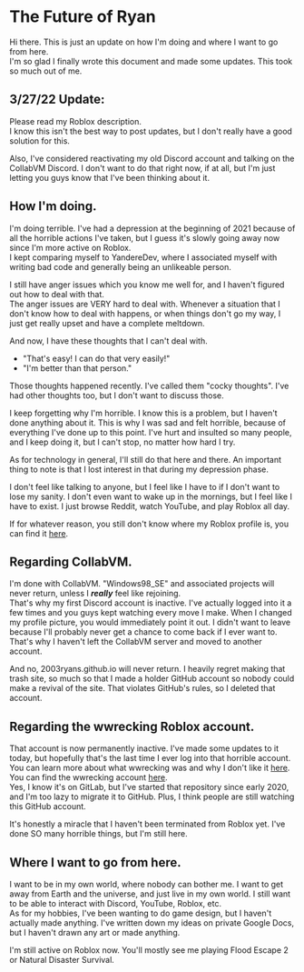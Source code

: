 # The Future of Ryan
Hi there. This is just an update on how I'm doing and where I want to go from here.  
I'm so glad I finally wrote this document and made some updates. This took so much out of me.

## 3/27/22 Update:
Please read my Roblox description.  
I know this isn't the best way to post updates, but I don't really have a good solution for this.  

Also, I've considered reactivating my old Discord account and talking on the CollabVM Discord. I don't want to do that right now, if at all, but I'm just letting you guys know that I've been thinking about it.

## How I'm doing.
I'm doing terrible. I've had a depression at the beginning of 2021 because of all the horrible actions I've taken, but I guess it's slowly going away now since I'm more active on Roblox.  
I kept comparing myself to YandereDev, where I associated myself with writing bad code and generally being an unlikeable person.  

I still have anger issues which you know me well for, and I haven't figured out how to deal with that.  
The anger issues are VERY hard to deal with. Whenever a situation that I don't know how to deal with happens, or when things don't go my way, I just get really upset and have a complete meltdown.  

And now, I have these thoughts that I can't deal with.
* "That's easy! I can do that very easily!"
* "I'm better than that person."

Those thoughts happened recently. I've called them "cocky thoughts". I've had other thoughts too, but I don't want to discuss those.    

I keep forgetting why I'm horrible. I know this is a problem, but I haven't done anything about it. This is why I was sad and felt horrible, because of everything I've done up to this point. I've hurt and insulted so many people, and I keep doing it, but I can't stop, no matter how hard I try.

As for technology in general, I'll still do that here and there. An important thing to note is that I lost interest in that during my depression phase.  

I don't feel like talking to anyone, but I feel like I have to if I don't want to lose my sanity. I don't even want to wake up in the mornings, but I feel like I have to exist. I just browse Reddit, watch YouTube, and play Roblox all day.

If for whatever reason, you still don't know where my Roblox profile is, you can find it [here](https://www.roblox.com/users/34378638/profile).

## Regarding CollabVM.
I'm done with CollabVM. "Windows98_SE" and associated projects will never return, unless I **_really_** feel like rejoining.  
That's why my first Discord account is inactive. I've actually logged into it a few times and you guys kept watching every move I make. When I changed my profile picture, you would immediately point it out. I didn't want to leave because I'll probably never get a chance to come back if I ever want to. That's why I haven't left the CollabVM server and moved to another account.  

And no, 2003ryans.github.io will never return. I heavily regret making that trash site, so much so that I made a holder GitHub account so nobody could make a revival of the site. That violates GitHub's rules, so I deleted that account.

## Regarding the wwrecking Roblox account.
That account is now permanently inactive. I've made some updates to it today, but hopefully that's the last time I ever log into that horrible account.  
You can learn more about what wwrecking was and why I don't like it [here](https://gitlab.com/gv3u/wwrecking-archive).  
You can find the wwrecking account [here](https://roblox.com/users/23312/profile).  
Yes, I know it's on GitLab, but I've started that repository since early 2020, and I'm too lazy to migrate it to GitHub. Plus, I think people are still watching this GitHub account.

It's honestly a miracle that I haven't been terminated from Roblox yet. I've done SO many horrible things, but I'm still here.

## Where I want to go from here.
I want to be in my own world, where nobody can bother me. I want to get away from Earth and the universe, and just live in my own world. I still want to be able to interact with Discord, YouTube, Roblox, etc.  
As for my hobbies, I've been wanting to do game design, but I haven't actually made anything. I've written down my ideas on private Google Docs, but I haven't drawn any art or made anything.  

I'm still active on Roblox now. You'll mostly see me playing Flood Escape 2 or Natural Disaster Survival.
